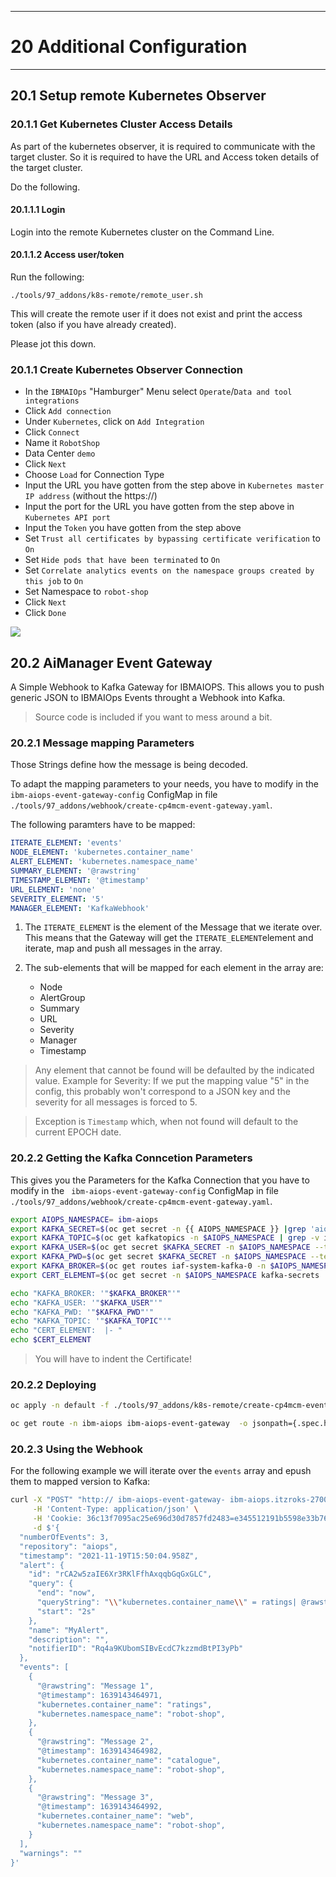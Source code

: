 ---------------------------------------------------------------
# 20 Additional Configuration
---------------------------------------------------------------

## 20.1 Setup remote Kubernetes Observer



### 20.1.1 Get Kubernetes Cluster Access Details

As part of the kubernetes observer, it is required to communicate with the target cluster. So it is required to have the URL and Access token details of the target cluster. 

Do the following.


#### 20.1.1.1 Login

Login into the remote Kubernetes cluster on the Command Line.

#### 20.1.1.2 Access user/token 


Run the following:

```
./tools/97_addons/k8s-remote/remote_user.sh
```

This will create the remote user if it does not exist and print the access token (also if you have already created).

Please jot this down.



### 20.1.1 Create Kubernetes Observer Connection



* In the `IBMAIOps` "Hamburger" Menu select `Operate`/`Data and tool integrations`
* Click `Add connection`
* Under `Kubernetes`, click on `Add Integration`
* Click `Connect`
* Name it `RobotShop`
* Data Center `demo`
* Click `Next`
* Choose `Load` for Connection Type
* Input the URL you have gotten from the step above in `Kubernetes master IP address` (without the https://)
* Input the port for the URL you have gotten from the step above in `Kubernetes API port`
* Input the `Token` you have gotten from the step above
* Set `Trust all certificates by bypassing certificate verification` to `On`
* Set `Hide pods that have been terminated` to `On`
* Set `Correlate analytics events on the namespace groups created by this job` to `On`
* Set Namespace to `robot-shop`
* Click `Next`
* Click `Done`


![](./pics/k8s-remote.png)



## 20.2 AiManager Event Gateway

A Simple Webhook to Kafka Gateway for IBMAIOPS.
This allows you to push generic JSON to IBMAIOps Events throught a Webhook into Kafka.

> Source code is included if you want to mess around a bit.


### 20.2.1 Message mapping Parameters

Those Strings define how the message is being decoded.

To adapt the mapping parameters to your needs, you have to modify in the ` ibm-aiops-event-gateway-config` ConfigMap in file `./tools/97_addons/webhook/create-cp4mcm-event-gateway.yaml`.


The following paramters have to be mapped:

```yaml
ITERATE_ELEMENT: 'events'
NODE_ELEMENT: 'kubernetes.container_name'
ALERT_ELEMENT: 'kubernetes.namespace_name'
SUMMARY_ELEMENT: '@rawstring'
TIMESTAMP_ELEMENT: '@timestamp'
URL_ELEMENT: 'none'
SEVERITY_ELEMENT: '5'
MANAGER_ELEMENT: 'KafkaWebhook'
```

1. The `ITERATE_ELEMENT` is the element of the Message that we iterate over.
	This means that the Gateway will get the `ITERATE_ELEMENT`element and iterate, map and push all messages in the array.
1. The sub-elements that will be mapped for each element in the array are:

	- Node
	- AlertGroup
	- Summary
	- URL
	- Severity
	- Manager
	- Timestamp

> Any element that cannot be found will be defaulted by the indicated value.
> Example for Severity: If we put the mapping value "5" in the config, this probably won't correspond to a JSON key and the severity for all messages is forced to 5.

> Exception is `Timestamp` which, when not found will default to the current EPOCH date.





### 20.2.2 Getting the Kafka Conncetion Parameters

This gives you the Parameters for the Kafka Connection that you have to modify in the ` ibm-aiops-event-gateway-config` ConfigMap in file `./tools/97_addons/webhook/create-cp4mcm-event-gateway.yaml`.

```bash
export AIOPS_NAMESPACE= ibm-aiops
export KAFKA_SECRET=$(oc get secret -n {{ AIOPS_NAMESPACE }} |grep 'aiops-kafka-secret'|awk '{print$1}')
export KAFKA_TOPIC=$(oc get kafkatopics -n $AIOPS_NAMESPACE | grep -v ibm-aiops ibm-aiops| grep ibm-aiops-cartridge-alerts-$EVENTS_TYPE| awk '{print $1;}')
export KAFKA_USER=$(oc get secret $KAFKA_SECRET -n $AIOPS_NAMESPACE --template={{.data.username}} | base64 --decode)
export KAFKA_PWD=$(oc get secret $KAFKA_SECRET -n $AIOPS_NAMESPACE --template={{.data.password}} | base64 --decode)
export KAFKA_BROKER=$(oc get routes iaf-system-kafka-0 -n $AIOPS_NAMESPACE -o=jsonpath='{.status.ingress[0].host}{"\n"}'):443
export CERT_ELEMENT=$(oc get secret -n $AIOPS_NAMESPACE kafka-secrets  -o 'go-template={{index .data "ca.crt"}}'| base64 --decode)

echo "KAFKA_BROKER: '"$KAFKA_BROKER"'"
echo "KAFKA_USER: '"$KAFKA_USER"'"
echo "KAFKA_PWD: '"$KAFKA_PWD"'"
echo "KAFKA_TOPIC: '"$KAFKA_TOPIC"'"
echo "CERT_ELEMENT:  |- "
echo $CERT_ELEMENT

```

> You will have to indent the Certificate!



### 20.2.2 Deploying 

```bash
oc apply -n default -f ./tools/97_addons/k8s-remote/create-cp4mcm-event-gateway.yaml

oc get route -n ibm-aiops ibm-aiops-event-gateway  -o jsonpath={.spec.host}

```


### 20.2.3 Using the Webhook

For the following example we will iterate over the `events` array and epush them to mapped version to Kafka:


```bash
curl -X "POST" "http:// ibm-aiops-event-gateway- ibm-aiops.itzroks-270003bu3k-azsa8n-6ccd7f378ae819553d37d5f2ee142bd6-0000.us-south.containers.appdomain.cloud/webhook" \
     -H 'Content-Type: application/json' \
     -H 'Cookie: 36c13f7095ac25e696d30d7857fd2483=e345512191b5598e33b76be85dd7d3b6' \
     -d $'{
  "numberOfEvents": 3,
  "repository": "aiops",
  "timestamp": "2021-11-19T15:50:04.958Z",
  "alert": {
    "id": "rCA2w5zaIE6Xr3RKlFfhAxqqbGqGxGLC",
    "query": {
      "end": "now",
      "queryString": "\\"kubernetes.container_name\\" = ratings| @rawstring = /error/i ",
      "start": "2s"
    },
    "name": "MyAlert",
    "description": "",
    "notifierID": "Rq4a9KUbomSIBvEcdC7kzzmdBtPI3yPb"
  },
  "events": [
    {
      "@rawstring": "Message 1",
      "@timestamp": 1639143464971,
      "kubernetes.container_name": "ratings",
      "kubernetes.namespace_name": "robot-shop",
    },
    {
      "@rawstring": "Message 2",
      "@timestamp": 1639143464982,
      "kubernetes.container_name": "catalogue",
      "kubernetes.namespace_name": "robot-shop",
    },
    {
      "@rawstring": "Message 3",
      "@timestamp": 1639143464992,
      "kubernetes.container_name": "web",
      "kubernetes.namespace_name": "robot-shop",
    }
  ],
  "warnings": ""
}'
```


<div style="page-break-after: always;"></div>
